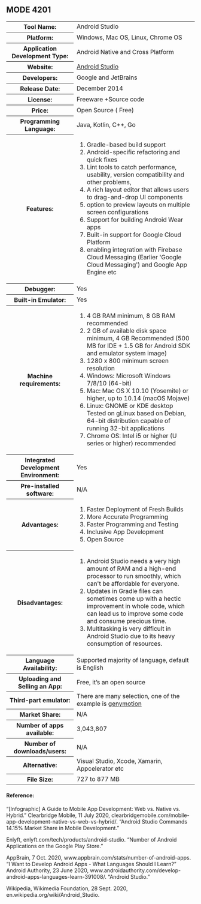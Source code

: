 <html>

<body>
    <!--<h1>Hello World!</h1>
    <p>Hi, welcome to my portfolio page where I will display all activities and projects.</p>
    <h2>About Me</h2>
    <p>My full name is Gabriel Nathan Legawa, but my nickname is Nathan. I loves programming, video games, and breaking
        things. I enjoy in solving problems and I believe if we can think about it we can do it. I am currently studying
        to become a <a href="https://durhamcollege.ca/programs/computer-programming-analyst-three-year">Computer
            Programming Analyst</a> at <a href="https://durhamcollege.ca/">Durham College</a>.
    </p>
    <h2>Projects!</h2>
    <p><a href="https://github.com/bilanganz/Durak"><img src="./images/durakCardGame.jpg" alt="Durak Card Game"></a></p>-->
    <h2>MODE 4201</h2>
    <p>
    <table>
        <tr>
            <th>Tool Name:</th>
            <td>Android Studio</td>
        </tr>
        <tr>
            <th>Platform:</th>
            <td>Windows, Mac OS, Linux, Chrome OS</td>
        </tr>
        <tr>
            <th>Application Development Type:</th>
            <td>Android Native and Cross Platform</td>
        </tr>
        <tr>
            <th>Website:</th>
            <td><a href="https://developer.android.com/studio">Android Studio</a></td>
        </tr>
        <tr>
            <th>Developers:</th>
            <td>Google and JetBrains</td>
        </tr>
        <tr>
            <th>Release Date:</th>
            <td>December 2014</td>
        </tr>
        <tr>
            <th>License:</th>
            <td>Freeware +Source code</td>
        </tr>
        <tr>
            <th>Price:</th>
            <td>Open Source ( Free)</td>
        </tr>
        <tr>
            <th>Programming Language:</th>
            <td>Java, Kotlin, C++, Go</td>
        </tr>
        <tr>
            <th>Features:</th>
            <td>
                <ol>
                    <li>Gradle-based build support</li>
                    <li>Android-specific refactoring and quick fixes</li>
                    <li>Lint tools to catch performance, usability, version compatibility and other problems,</li>
                    <li>A rich layout editor that allows users to drag-and-drop UI components</li>
                    <li>option to preview layouts on multiple screen configurations</li>
                    <li>Support for building Android Wear apps</li>
                    <li>Built-in support for Google Cloud Platform</li>
                    <li>enabling integration with Firebase Cloud Messaging (Earlier 'Google Cloud Messaging') and Google App Engine etc</li>
               </ol>
            </td>
        </tr>
        <tr>
            <th>Debugger:</th>
            <td>Yes</td>
        </tr>
        <tr>
            <th>Built-in Emulator:</th>
            <td>Yes</td>
        </tr>
        <tr>
            <th>Machine requirements: </th>
            <td>
                <ol>
                    <li>4 GB RAM minimum, 8 GB RAM recommended</li>
                    <li>2 GB of available disk space minimum, 4 GB Recommended (500 MB for IDE + 1.5 GB for Android SDK and emulator system image)</li>
                    <li>1280 x 800 minimum screen resolution</li>
                    <li>Windows: Microsoft Windows 7/8/10 (64-bit)</li>
                    <li>Mac: Mac OS X 10.10 (Yosemite) or higher, up to 10.14 (macOS Mojave)</li>
                    <li>Linux: GNOME or KDE desktop Tested on gLinux based on Debian, 64-bit distribution capable of running 32-bit applications</li>
                    <li>Chrome OS: Intel i5 or higher (U series or higher) recommended</li>
                </ol>
            </td>
        </tr>
        <tr>
            <th>Integrated Development Environment:</th>
            <td>Yes</td>
        </tr>
        <tr>
            <th>Pre-installed software:</th>
            <td>N/A</td>
        </tr>
        <tr>
            <th>Advantages:</th>
            <td>
                <ol>
                    <li>Faster Deployment of Fresh Builds</li>
                    <li>More Accurate Programming</li>
                    <li>Faster Programming and Testing</li>
                    <li>Inclusive App Development</li>
                    <li>Open Source</li>
                </ol>
            </td>
        </tr>
        <tr>
            <th>Disadvantages:</th>
            <td>
                <ol>
                    <li>Android Studio needs a very high amount of RAM and a high-end processor to run smoothly, which can't be affordable for everyone.</li>
                    <li>Updates in Gradle files can sometimes come up with a hectic improvement in whole code, which can lead us to improve some code and consume precious time.</li>
                    <li>Multitasking is very difficult in Android Studio due to its heavy consumption of resources.</li>
                </ol>
            </td>
        </tr>
        <tr>
            <th>Language Availability:</th>
            <td>Supported majority of language, default is English</td>
        </tr>
        <tr>
            <th>Uploading and Selling an App:</th>
            <td>Free, it’s an open source</td>
        </tr>
        <tr>
            <th>Third-part emulator:</th>
            <td>There are many selection, one of the example is <a href="https://www.genymotion.com/">genymotion</a></td>
        </tr>
        <tr>
            <th>Market Share:</th>
            <td>N/A</td>
        </tr>
        <tr>
            <th>Number of apps available:</th>
            <td>3,043,807</td>
        </tr>
        <tr>
            <th>Number of downloads/users:</th>
            <td>N/A</td>
        </tr>
        <tr>
            <th>Alternative:</th>
            <td>Visual Studio, Xcode, Xamarin, Appcelerator etc</td>
        </tr>
        <tr>
            <th>File Size:</th>
            <td>727 to 877 MB</td>
        </tr>
    </table>
    </p>
    <h4>Reference:</h4>
    <p>“[Infographic] A Guide to Mobile App Development: Web vs. Native vs. Hybrid.” Clearbridge Mobile, 11 July 2020, clearbridgemobile.com/mobile-app-development-native-vs-web-vs-hybrid/. “Android Studio Commands 14.15% Market Share in Mobile Development.” </p>
    <p>Enlyft, enlyft.com/tech/products/android-studio. “Number of Android Applications on the Google Play Store.” </p>
    <p>AppBrain, 7 Oct. 2020, www.appbrain.com/stats/number-of-android-apps. “I Want to Develop Android Apps - What Languages Should I Learn?” Android Authority, 23 June 2020, www.androidauthority.com/develop-android-apps-languages-learn-391008/. “Android Studio.” </p>
    <p>Wikipedia, Wikimedia Foundation, 28 Sept. 2020, en.wikipedia.org/wiki/Android_Studio. </p>
</body>

</html>